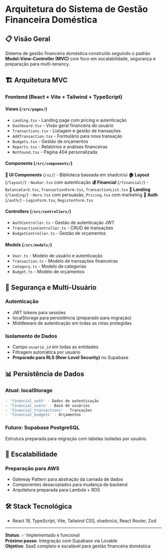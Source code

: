 # Arquitetura do Sistema de Gestão Financeira Doméstica

## 📋 Visão Geral

Sistema de gestão financeira doméstica construído seguindo o padrão **Model-View-Controller (MVC)** com foco em escalabilidade, segurança e preparação para multi-tenancy.

## 🏗️ Arquitetura MVC

### **Frontend (React + Vite + Tailwind + TypeScript)**

#### **Views** (`/src/pages/`)
- `Landing.tsx` - Landing page com pricing e autenticação
- `Dashboard.tsx` - Visão geral financeira do usuário
- `Transactions.tsx` - Listagem e gestão de transações
- `AddTransaction.tsx` - Formulário para nova transação
- `Budgets.tsx` - Gestão de orçamentos
- `Reports.tsx` - Relatórios e análises financeiras
- `NotFound.tsx` - Página 404 personalizada

#### **Components** (`/src/components/`)
**🎨 UI Components** (`/ui/`) - Biblioteca baseada em shadcn/ui
**🏠 Layout** (`/layout/`) - `Navbar.tsx` com autenticação
**💰 Financial** (`/financial/`) - `BalanceCard.tsx`, `TransactionForm.tsx`, `TransactionList.tsx`
**🚀 Landing** (`/landing/`) - `Hero.tsx` com persuasão, `Pricing.tsx` com marketing
**🔐 Auth** (`/auth/`) - `LoginForm.tsx`, `RegisterForm.tsx`

#### **Controllers** (`/src/controllers/`)
- `AuthController.ts` - Gestão de autenticação JWT
- `TransactionController.ts` - CRUD de transações
- `BudgetController.ts` - Gestão de orçamentos

#### **Models** (`/src/models/`)
- `User.ts` - Modelo de usuário e autenticação
- `Transaction.ts` - Modelo de transações financeiras
- `Category.ts` - Modelo de categorias
- `Budget.ts` - Modelo de orçamentos

## 🔐 Segurança e Multi-Usuário

### **Autenticação**
- JWT tokens para sessões
- localStorage para persistência (preparado para migração)
- Middleware de autenticação em todas as rotas protegidas

### **Isolamento de Dados**
- Campo `usuario_id` em todas as entidades
- Filtragem automática por usuário
- **Preparado para RLS (Row-Level Security)** no Supabase

## 📊 Persistência de Dados

### **Atual: localStorage**
```typescript
- 'financial_auth' - Dados de autenticação
- 'financial_users' - Base de usuários
- 'financial_transactions' - Transações
- 'financial_budgets' - Orçamentos
```

### **Futuro: Supabase PostgreSQL**
Estrutura preparada para migração com tabelas isoladas por usuário.

## 🚀 Escalabilidade

### **Preparação para AWS**
- Gateway Pattern para abstração da camada de dados
- Componentes desacoplados para mudança de backend
- Arquitetura preparada para Lambda + RDS

## 🛠️ Stack Tecnológica
- React 18, TypeScript, Vite, Tailwind CSS, shadcn/ui, React Router, Zod

---

**Status**: ✅ Implementado e funcional  
**Próximo passo**: Integração com Supabase via Lovable  
**Objetivo**: SaaS completo e escalável para gestão financeira doméstica
